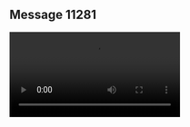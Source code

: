 ## Message 11281



![Video](https://data.iron-swords.co.il/2024/September/04/11281/11281_media.mp4)

